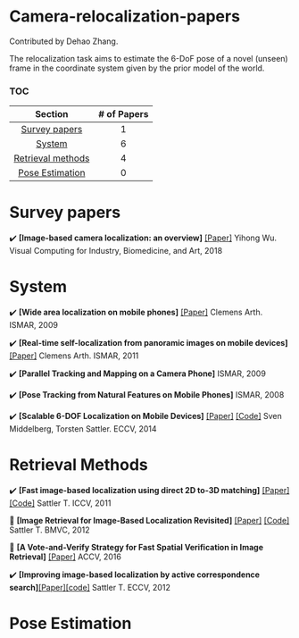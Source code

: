 # Camera-relocalization-papers

Contributed by Dehao Zhang.

The relocalization task aims to estimate the 6-DoF pose of a novel (unseen) frame in the coordinate system given by the prior model of the world. 



### TOC

| Section | # of Papers |
|:---:|:---:|
|[Survey papers](#Surveys) | 1|
|[System](#system) | 6 |
|[Retrieval methods](#Retrieval) | 4 |
|[Pose Estimation](#Pose) | 0 |

<h1 id="Surveys">Survey papers</h1>

:heavy_check_mark: **[Image-based camera localization: an overview]** [[Paper]](https://arxiv.org/abs/1610.03660) Yihong Wu. Visual Computing for Industry, Biomedicine, and Art, 2018



<h1 id="system">System</h1>

:heavy_check_mark: **[Wide area localization on mobile phones]** [[Paper]](https://arbook.icg.tugraz.at/schmalstieg/Schmalstieg_162.pdf)  Clemens Arth. ISMAR, 2009

:heavy_check_mark: **[Real-time self-localization from panoramic images on mobile devices]** [[Paper]](https://arbook.icg.tugraz.at/schmalstieg/Schmalstieg_162.pdf) Clemens Arth. ISMAR, 2011

:heavy_check_mark: **[Parallel Tracking and Mapping on a Camera Phone]**  ISMAR, 2009

:heavy_check_mark: **[Pose Tracking from Natural Features on Mobile Phones]**  ISMAR, 2008

:heavy_check_mark: **[Scalable 6-DOF Localization on Mobile Devices]** [[Paper]](https://www.graphics.rwth-aachen.de/media/papers/ECCV14_preprint_0XcmhCx.pdf) [[Code]](https://www.graphics.rwth-aachen.de/software/image-localization/) Sven Middelberg, Torsten Sattler. ECCV, 2014



<h1 id="Retrieval">Retrieval Methods</h1>

:heavy_check_mark: **[Fast image-based localization using direct 2D to-3D matching]** [[Paper]](https://ieeexplore.ieee.org/stamp/stamp.jsp?tp=&arnumber=6162870) [[Code]](https://www.graphics.rwth-aachen.de/software/image-localization/) Sattler T. ICCV, 2011

:radio_button: **[Image Retrieval for Image-Based Localization Revisited]** [[Paper]](https://graphics.rwth-aachen.de/media/papers/sattler_weyand_bmvc12.pdf) [[Code]](https://www.graphics.rwth-aachen.de/software/image-localization/) Sattler T. BMVC, 2012

:radio_button: **[A Vote-and-Verify Strategy for Fast Spatial Verification in Image Retrieval]** [[Paper]](https://www.cs.unc.edu/~jtprice/papers/accv_2016_schoenberger.pdf)  ACCV, 2016

:heavy_check_mark: **[Improving image-based localization by active correspondence search]**[[Paper]](https://www.graphics.rwth-aachen.de/media/papers/sattler_eccv12_preprint_1.pdf)[[code]](http://www.graphics.rwth-aachen.de/localization)  Sattler T. ECCV, 2012



<h1 id="Pose">Pose Estimation</h1>



